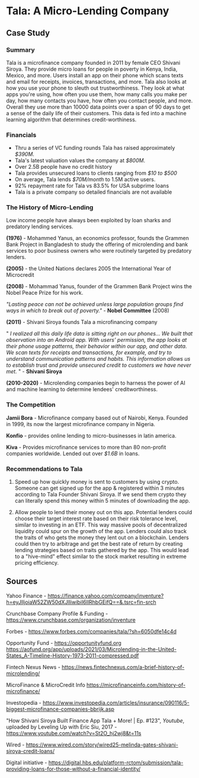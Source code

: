 # **Tala**: A Micro-Lending Company
## Case Study

### Summary
Tala is a microfinance company founded in 2011 by female CEO Shivani Siroya. They provide micro loans for people in poverty in Kenya, India, Mexico, and more. Users install an app on their phone which scans texts and email for receipts, invoices, transactions, and more. Tala also looks at how you use your phone to sleuth out trustworthiness. They look at what apps you're using, how often you use them, how many calls you make per day, how many contacts you have, how often you contact people, and more. Overall they use more than 10000 data points over a span of 90 days to get a sense of the daily life of their customers. This data is fed into a machine learning algorithm that determines credit-worthiness. 

### Financials
* Thru a series of VC funding rounds Tala has raised approximately *$390M*.
* Tala's latest valuation values the company at *$800M*.
* Over 2.5B people have no credit history
* Tala provides unsecured loans to clients ranging from *$10 to $500*
* On average, Tala lends *$70M/month* to 1.5M active users.
* 92% repayment rate for Tala vs 83.5% for USA subprime loans
* Tala is a private company so detailed financials are not available

### The History of Micro-Lending
Low income people have always been exploited by loan sharks and predatory lending services.

**(1976)** - Mohammed Yanus, an economics professor, founds the Grammen Bank Project in Bangladesh to study the offering of microlending and bank services to poor business owners who were routinely targeted by predatory lenders. 

**(2005)** - the United Nations declares 2005 the International Year of Microcredit

**(2008)** - Mohammad Yanus, founder of the Grammen Bank Project wins the Nobel Peace Prize for his work.

*"Lasting peace can not be achieved unless large population groups find ways in which to break out of poverty."* - **Nobel Committee** (2008)

**(2011)** - Shivani Siroya founds Tala a microfinancing company

" *I realized all this daily life data is sitting right on our phones... We built that observation into an Android app. With users’ permission, the app looks at their phone usage patterns, their behavior within our app, and other data. We scan texts for receipts and transactions, for example, and try to understand communication patterns and habits. This information allows us to establish trust and provide unsecured credit to customers we have never met.* " - **Shivani Siroya**

**(2010-2020)** - Microlending companies begin to harness the power of AI and machine learning to determine lendees' creditworthiness.

### The Competition
**Jamii Bora** - Microfinance company based out of Nairobi, Kenya. Founded in 1999, its now the largest microfinance company in Nigeria.

**Konfio** - provides online lending to micro-businesses in latin america. 

**Kiva** - Provides microfinance services to more than 80 non-profit companies worldwide. Lended out over *$1.6B* in loans.

### Recommendations to Tala
1. Speed up how quickly money is sent to customers by using crypto. Someone can get signed up for the app & registered within 3 minutes according to Tala Founder Shivani Siroya. If we send them crypto they can literally spend this money within 5 minutes of downloading the app. 

2. Allow people to lend their money out on this app. Potential lenders could choose their target interest rate based on their risk tolerance level, similar to investing in an ETF. This way massive pools of decentralized liquidity could spur on the growth of the app. Lenders could also track the traits of who gets the money they lent out on a blockchain. Lenders could then try to arbitrage and get the best rate of return by creating lending strategies based on traits gathered by the app. This would lead to a "hive-mind" effect similar to the stock market resulting in extreme pricing efficiency.

## Sources
Yahoo Finance - 
https://finance.yahoo.com/company/inventure?h=eyJlIjoiaW52ZW50dXJlIiwibiI6IlRhbGEifQ==&.tsrc=fin-srch

Crunchbase Company Profile & Funding - https://www.crunchbase.com/organization/inventure

Forbes - 
https://www.forbes.com/companies/tala/?sh=6050dfe14c4d

Opportunity Fund - 
https://opportunityfund.org
https://aofund.org/app/uploads/2021/03/Microlending-in-the-United-States_A-Timeline-History-1973-2011-compressed.pdf

Fintech Nexus News - https://news.fintechnexus.com/a-brief-history-of-microlending/

MicroFinance & MicroCredit Info
https://microfinanceinfo.com/history-of-microfinance/

Investopedia - https://www.investopedia.com/articles/insurance/090116/5-biggest-microfinance-companies-bbrijk.asp

"How Shivani Siroya Built Finance App Tala + More! | Ep. #123", *Youtube*, uploaded by Leveling Up with Eric Siu, 2017 - https://www.youtube.com/watch?v=St2O_hj2wj8&t=11s

Wired - https://www.wired.com/story/wired25-melinda-gates-shivani-siroya-credit-loans/

Digital initiative - https://digital.hbs.edu/platform-rctom/submission/tala-providing-loans-for-those-without-a-financial-identity/
